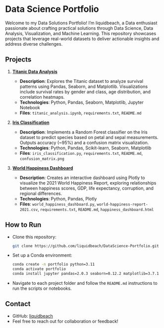 # Data Science Portfolio

Welcome to my Data Solutions Portfolio! I’m liquidbeach, a Data enthusiast passionate about crafting practical solutions through Data Science, Data Analysis, Visualization, and Machine Learning. This repository showcases projects that leverage real-world datasets to deliver actionable insights and address diverse challenges.

## Projects

1. **[Titanic Data Analysis](project1-titanic-analysis)**  
   - **Description**: Explores the Titanic dataset to analyze survival patterns using Pandas, Seaborn, and Matplotlib. Visualizations include survival rates by gender and class, age distribution, and correlation heatmaps.
   - **Technologies**: Python, Pandas, Seaborn, Matplotlib, Jupyter Notebook
   - **Files**: `titanic_analysis.ipynb`, `requirements.txt`, `README.md`

2. **[Iris Classification](project2-iris-classification)**  
   - **Description**: Implements a Random Forest classifier on the Iris dataset to predict species based on petal and sepal measurements. Outputs accuracy (~95%) and a confusion matrix visualization.
   - **Technologies**: Python, Pandas, Scikit-learn, Seaborn, Matplotlib
   - **Files**: `iris_classification.py`, `requirements.txt`, `README.md`, `confusion_matrix.png`

3. **[World Happiness Dashboard](project3-world-happiness-dashboard)**  
   - **Description**: Creates an interactive dashboard using Plotly to visualize the 2021 World Happiness Report, exploring relationships between happiness scores, GDP, life expectancy, corruption, and regional differences.
   - **Technologies**: Python, Pandas, Plotly
   - **Files**: `world_happiness_dashboard.py`, `world-happiness-report-2021.csv`, `requirements.txt`, `README.md`, `happiness_dashboard.html`

## How to Run
- Clone this repository:
  ```bash
  git clone https://github.com/liquidbeach/DataScience-Portfolio.git
  ```
- Set up a Conda environment:
  ```bash
  conda create -n portfolio python=3.11
  conda activate portfolio
  conda install jupyter pandas=2.0.3 seaborn=0.12.2 matplotlib=3.7.1 scikit-learn=1.2.2 plotly=5.22.0 -c conda-forge
  ```
- Navigate to each project folder and follow the `README.md` instructions to run the scripts or notebooks.

## Contact
- GitHub: [liquidbeach](https://github.com/liquidbeach)
- Feel free to reach out for collaboration or feedback!
